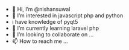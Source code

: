 - 👋 Hi, I’m @nishansuwal
- 👀 I’m interested in javascript php and python
- i have knowledge of pyqt5
- 🌱 I’m currently learning laravel php
- 💞️ I’m looking to collaborate on ...
- 📫 How to reach me ...

<!---
nishansuwal/nishansuwal is a ✨ special ✨ repository because its `README.md` (this file) appears on your GitHub profile.
You can click the Preview link to take a look at your changes.
--->
